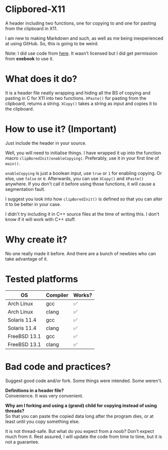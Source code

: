 # Clipbored-X11
A header including two functions, one for copying to and one for pasting from the clipboard in X11.

I am new to making Markdown and such, as well as me being inexperienced at using GitHub. So, this is going to be weird. 

Note: I did use code from [here](https://github.com/exebook/x11clipboard). It wasn't licensed but I did get permission from **exebook** to use it.

# What does it do?
It is a header file neatly wrapping and hiding all the BS of copying and pasting in C for X11 into two functions.
`XPaste()` for pasting from the clipboard, returns a string. `XCopy()` takes a string as input and copies it to the clipboard. 

# How to use it? (Important)
Just include the header in your source. 

Well, you will need to initialise things. I have wrapped it up into the function macro `clipBoredInit(enableCopying)`. Preferably, use it in your 
first line of `main()`.

`enableCopying` is just a boolean input, use `true` or `1` for enabling copying. Or else, use `false` or `0`. Afterwards, you 
can use `XCopy()` and `XPaste()` anywhere. If you don't call it before using those functions, it will cause a segmentation fault. 

I suggest you look into how `clipBoredInit()` is defined so that you can alter it to be better in your case. 

I didn't try including it in C++ source files at the time of writing this. I don't know if it will work with C++ stuff. 

# Why create it?
No one really made it before. And there are a bunch of newbies who can take advantage of it.

# Tested platforms
<table>
<thead>
<tr>
<th>OS</th>
<th>Compiler</th>
<th>Works?</th>
</tr>
</thead>
<tbody>
<tr>

<td>Arch Linux</td>
<td>gcc</td>
<td>✅</td>
</tr>
<tr>
<td>Arch Linux</td>
<td>clang</td>
<td>✅</td>
</tr>
<tr>
<td>Solaris 11.4</td>
<td>gcc</td>
<td>✅</td>
</tr>
<tr>
<td>Solaris 11.4</td>
<td>clang</td>
<td>✅</td>
</tr>
<tr>
</tr>
<tr>
<td>FreeBSD 13.1</td>
<td>gcc</td>
<td>✅</td>
</tr>
<tr>
<td>FreeBSD 13.1</td>
<td>clang</td>
<td>✅</td>
</tr>
</tbody>
</table>

# Bad code and practices? 
Suggest good code and/or fork. Some things were intended. Some weren't.

**Definitions in a header file?**  
Convenience. It was very convenient. 

**Why am I forking and using a (grand) child for copying instead of using threads?**   
So that you can paste the copied data long after the program dies, or at least until you copy something else.

It is not thread-safe. But what do you expect from a noob? Don't expect much from it. Rest assured, I will update the code from time to time, but it is not a guarantee.
